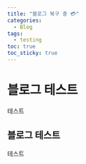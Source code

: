 ```yaml
---
title: "블로그 복구 중 💳"
categories:
  - Blog
tags:
  - testing
toc: true
toc_sticky: true
---
```


# 블로그 테스트

테스트

## 블로그 테스트

테스트